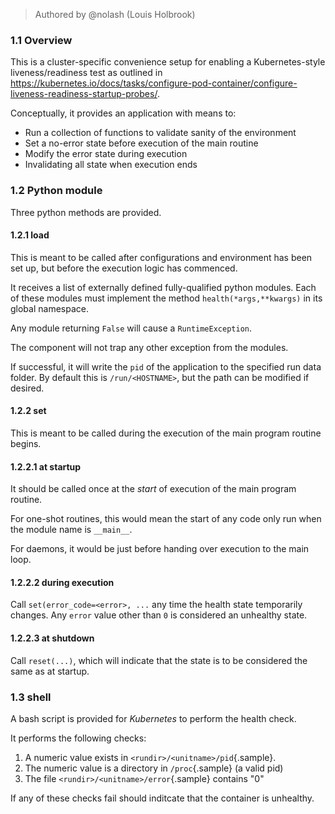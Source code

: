 > Authored by @nolash (Louis Holbrook)

### 1.1 Overview

This is a cluster-specific convenience setup for enabling a
Kubernetes-style liveness/readiness test as outlined in
<https://kubernetes.io/docs/tasks/configure-pod-container/configure-liveness-readiness-startup-probes/>.

Conceptually, it provides an application with means to:

-   Run a collection of functions to validate sanity of the environment
-   Set a no-error state before execution of the main routine
-   Modify the error state during execution
-   Invalidating all state when execution ends

### 1.2 Python module

Three python methods are provided.

#### 1.2.1 load

This is meant to be called after configurations and environment has been
set up, but before the execution logic has commenced.

It receives a list of externally defined fully-qualified python modules.
Each of these modules must implement the method `health(*args,**kwargs)`
in its global namespace.

Any module returning `False` will cause a `RuntimeException`.

The component will not trap any other exception from the modules.

If successful, it will write the `pid` of the application to the
specified run data folder. By default this is `/run/<HOSTNAME>`, but the
path can be modified if desired.


#### 1.2.2 set

This is meant to be called during the execution of the main program
routine begins.


#### 1.2.2.1 at startup

It should be called once at the *start* of execution of the main program
routine.

For one-shot routines, this would mean the start of any code only run
when the module name is `__main__`.

For daemons, it would be just before handing over execution to the main
loop.


#### 1.2.2.2 during execution

Call `set(error_code=<error>, ...` any time the health state temporarily
changes. Any `error` value other than `0` is considered an unhealthy
state.

#### 1.2.2.3 at shutdown

Call `reset(...)`, which will indicate that the state is to be
considered the same as at startup.

### 1.3 shell

A bash script is provided for *Kubernetes* to perform the health check.

It performs the following checks:

1.  A numeric value exists in `<rundir>/<unitname>/pid`{.sample}.
2.  The numeric value is a directory in `/proc`{.sample} (a valid pid)
3.  The file `<rundir>/<unitname>/error`{.sample} contains \"0\"

If any of these checks fail should inditcate that the container is
unhealthy.
